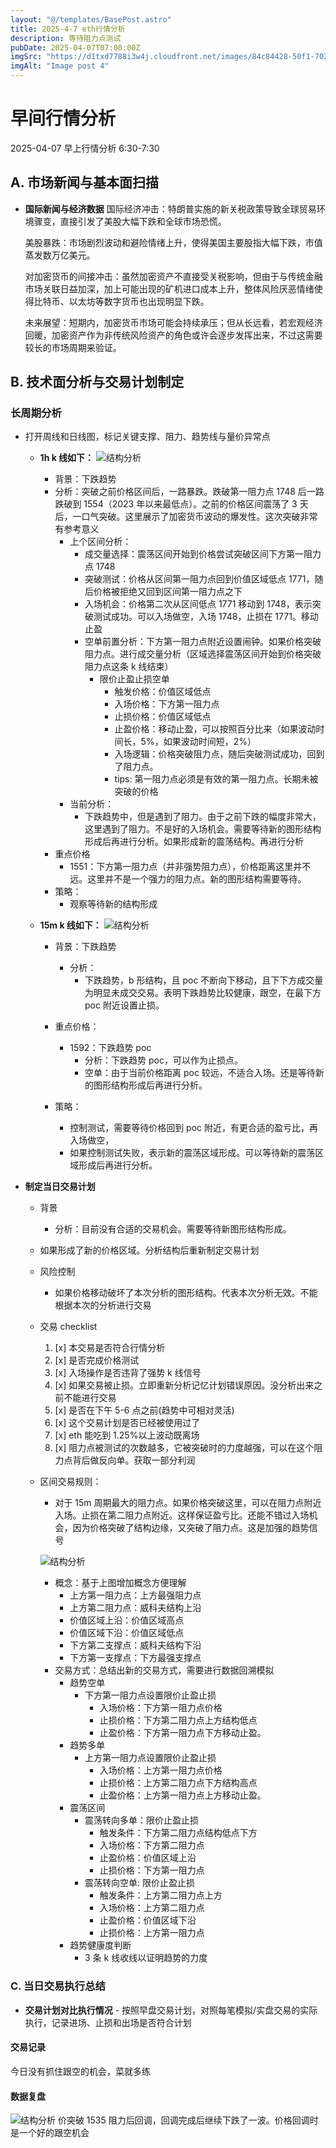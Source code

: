 ```yaml
---
layout: "@/templates/BasePost.astro"
title: 2025-4-7 eth行情分析
description: 等待阻力点测试
pubDate: 2025-04-07T07:00:00Z
imgSrc: "https://d1txd7788i3w4j.cloudfront.net/images/84c84428-50f1-7025-b778-548a97e9da87/2025-04-06/1743982237237-eth-15m.jpg"
imgAlt: "Image post 4"
---
```


# 早间行情分析

2025-04-07 早上行情分析 6:30-7:30

## A. 市场新闻与基本面扫描

- **国际新闻与经济数据**
  国际经济冲击：特朗普实施的新关税政策导致全球贸易环境骤变，直接引发了美股大幅下跌和全球市场恐慌。

  美股暴跌：市场剧烈波动和避险情绪上升，使得美国主要股指大幅下跌，市值蒸发数万亿美元。

  对加密货币的间接冲击：虽然加密资产不直接受关税影响，但由于与传统金融市场关联日益加深，加上可能出现的矿机进口成本上升，整体风险厌恶情绪使得比特币、以太坊等数字货币也出现明显下跌。

  未来展望：短期内，加密货币市场可能会持续承压；但从长远看，若宏观经济回暖，加密资产作为非传统风险资产的角色或许会逐步发挥出来，不过这需要较长的市场周期来验证。

## B. 技术面分析与交易计划制定

### 长周期分析

- 打开周线和日线图，标记关键支撑、阻力、趋势线与量价异常点

  - **1h k 线如下：**
    ![结构分析](https://d1txd7788i3w4j.cloudfront.net/images/84c84428-50f1-7025-b778-548a97e9da87/2025-04-06/1743982235632-eth-1h.jpg)

    - 背景：下跌趋势
    - 分析：突破之前价格区间后，一路暴跌。跌破第一阻力点 1748 后一路跌破到 1554（2023 年以来最低点）。之前的价格区间震荡了 3 天后，一口气突破。这里展示了加密货币波动的爆发性。这次突破非常有参考意义
      - 上个区间分析：
        - 成交量选择：震荡区间开始到价格尝试突破区间下方第一阻力点 1748
        - 突破测试：价格从区间第一阻力点回到价值区域低点 1771，随后价格被拒绝又回到区间第一阻力点之下
        - 入场机会：价格第二次从区间低点 1771 移动到 1748，表示突破测试成功。可以入场做空，入场 1748，止损在 1771。移动止盈
        - 空单前置分析：下方第一阻力点附近设置闹钟。如果价格突破阻力点。进行成交量分析（区域选择震荡区间开始到价格突破阻力点这条 k 线结束）
          - 限价止盈止损空单
            - 触发价格：价值区域低点
            - 入场价格：下方第一阻力点
            - 止损价格：价值区域低点
            - 止盈价格：移动止盈，可以按照百分比来（如果波动时间长，5%，如果波动时间短，2%）
            - 入场逻辑：价格突破阻力点，随后突破测试成功，回到了阻力点。
            - tips: 第一阻力点必须是有效的第一阻力点。长期未被突破的价格
      - 当前分析：
        - 下跌趋势中，但是遇到了阻力。由于之前下跌的幅度非常大，这里遇到了阻力。不是好的入场机会。需要等待新的图形结构形成后再进行分析。如果形成新的震荡结构。再进行分析
    - 重点价格
      - 1551：下方第一阻力点（并非强势阻力点），价格距离这里并不远。这里并不是一个强力的阻力点。新的图形结构需要等待。
    - 策略：
      - 观察等待新的结构形成

  - **15m k 线如下：**
    ![结构分析](https://d1txd7788i3w4j.cloudfront.net/images/84c84428-50f1-7025-b778-548a97e9da87/2025-04-06/1743982237237-eth-15m.jpg)

    - 背景：下跌趋势
      - 分析：
        - 下跌趋势，b 形结构，且 poc 不断向下移动，且下下方成交量为明显未成交交易。表明下跌趋势比较健康，跟空，在最下方 poc 附近设置止损。
    - 重点价格：

      - 1592：下跌趋势 poc
        - 分析：下跌趋势 poc，可以作为止损点。
        - 空单：由于当前价格距离 poc 较远，不适合入场。还是等待新的图形结构形成后再进行分析。

    - 策略：
      - 控制测试，需要等待价格回到 poc 附近，有更合适的盈亏比，再入场做空，
      - 如果控制测试失败，表示新的震荡区域形成。可以等待新的震荡区域形成后再进行分析。

- **制定当日交易计划**

  - 背景

    - 分析：目前没有合适的交易机会。需要等待新图形结构形成。

  - 如果形成了新的价格区域。分析结构后重新制定交易计划

  - 风险控制
    - 如果价格移动破坏了本次分析的图形结构。代表本次分析无效。不能根据本次的分析进行交易
  - 交易 checklist

    1. [x] 本交易是否符合行情分析
    2. [x] 是否完成价格测试
    3. [x] 入场操作是否违背了强势 k 线信号
    4. [x] 如果交易被止损。立即重新分析记忆计划错误原因。没分析出来之前不能进行交易
    5. [x] 是否在下午 5-6 点之前(趋势中可相对灵活)
    6. [x] 这个交易计划是否已经被使用过了
    7. [x] eth 能吃到 1.25%以上波动既离场
    8. [x] 阻力点被测试的次数越多，它被突破时的力度越强，可以在这个阻力点背后做反向单。获取一部分利润

  - 区间交易规则：

    - 对于 15m 周期最大的阻力点。如果价格突破这里，可以在阻力点附近入场。止损在第二阻力点附近。这样保证盈亏比。还能不错过入场机会，因为价格突破了结构边缘，又突破了阻力点。这是加强的趋势信号

    ![结构分析](https://d1txd7788i3w4j.cloudfront.net/images/84c84428-50f1-7025-b778-548a97e9da87/2025-03-28/1743167232237-tradingview15m.jpg)

    - 概念：基于上图增加概念方便理解
      - 上方第一阻力点：上方最强阻力点
      - 上方第二阻力点：威科夫结构上沿
      - 价值区域上沿：价值区域高点
      - 价值区域下沿：价值区域低点
      - 下方第二支撑点：威科夫结构下沿
      - 下方第一支撑点：下方最强支撑点
    - 交易方式：总结出新的交易方式，需要进行数据回溯模拟
      - 趋势空单
        - 下方第一阻力点设置限价止盈止损
          - 入场价格：下方第一阻力点价格
          - 止损价格：下方第二阻力点上方结构低点
          - 止盈价格：下方第一阻力点下方移动止盈。
      - 趋势多单
        - 上方第一阻力点设置限价止盈止损
          - 入场价格：上方第一阻力点价格
          - 止损价格：上方第二阻力点下方结构高点
          - 止盈价格：上方第一阻力点上方移动止盈。
      - 震荡区间
        - 震荡转向多单：限价止盈止损
          - 触发条件：下方第二阻力点结构低点下方
          - 入场价格：下方第二阻力点
          - 止盈价格：价值区域上沿
          - 止损价格：下方第一阻力点
        - 震荡转向空单: 限价止盈止损
          - 触发条件：上方第二阻力点上方
          - 入场价格：上方第二阻力点
          - 止盈价格：价值区域下沿
          - 止损价格：上方第一阻力点
      - 趋势健康度判断
        - 3 条 k 线收线以证明趋势的力度

### C. 当日交易执行总结

- **交易计划对比执行情况** - 按照早盘交易计划，对照每笔模拟/实盘交易的实际执行，记录进场、止损和出场是否符合计划

#### 交易记录

今日没有抓住跟空的机会，菜就多练

#### 数据复盘

![结构分析](https://d1txd7788i3w4j.cloudfront.net/images/84c84428-50f1-7025-b778-548a97e9da87/2025-03-31/1743431257713-tradingview15m-n.jpg)
价突破 1535 阻力后回调，回调完成后继续下跌了一波。价格回调时是一个好的跟空机会
